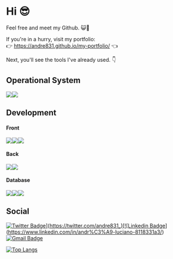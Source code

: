 # Hi 😎
 
Feel free and meet my Github. 😺🐙

 If you're in a hurry, visit my portfolio: \
 👉 https://andre831.github.io/my-portfolio/ 👈

Next, you'll see the tools I've already used. 👇

## Operational System
![](https://img.shields.io/badge/elementary_os-f2f2f2?style=for-the-badge&logo=elementary&logoColor=black)![](https://img.shields.io/badge/Windows-0078D6?style=for-the-badge&logo=windows&logoColor=white)
## Development 
#### Front 
![](https://img.shields.io/badge/HTML5-E34F26?style=for-the-badge&logo=html5&logoColor=white)![](https://img.shields.io/badge/CSS3-1572B6?style=for-the-badge&logo=css3&logoColor=white)![](https://img.shields.io/badge/JavaScript-F7DF1E?style=for-the-badge&logo=javascript&logoColor=black)
#### Back
![](https://img.shields.io/badge/Node.js-339933?style=for-the-badge&logo=nodedotjs&logoColor=white)![](https://img.shields.io/badge/Python-3776AB?style=for-the-badge&logo=python&logoColor=white)
#### Database
![](https://img.shields.io/badge/PostgreSQL-316192?style=for-the-badge&logo=postgresql&logoColor=white)![](https://img.shields.io/badge/SQLite-07405E?style=for-the-badge&logo=sqlite&logoColor=white)![](https://img.shields.io/badge/Microsoft%20SQL%20Sever-CC2927?style=for-the-badge&logo=microsoft%20sql%20server&logoColor=white)
## 
## Social
 
[![Twitter Badge](https://img.shields.io/badge/-@andre831__-0099ff?style=for-the-badge&logo=twitter&logoColor=white&link=https://twitter.com/andre831_)](https://twitter.com/andre831_)[![Linkedin Badge](https://img.shields.io/badge/-André_Luciano-000066?style=for-the-badge&logo=Linkedin&logoColor=white&link=https://www.linkedin.com/in/andr%C3%A9-luciano-8118331a3/)](https://www.linkedin.com/in/andr%C3%A9-luciano-8118331a3/)[![Gmail Badge](https://img.shields.io/badge/-andrelucianodossantosjunior@gmail.com-red?style=for-the-badge&logo=Gmail&logoColor=white&link)](mailto:andrelucianodossantosjunior@gmail.com)

[![Top Langs](https://github-readme-stats.vercel.app/api/top-langs/?username=andre831&layout=compact)](https://github.com/andre831/github-readme-stats)
